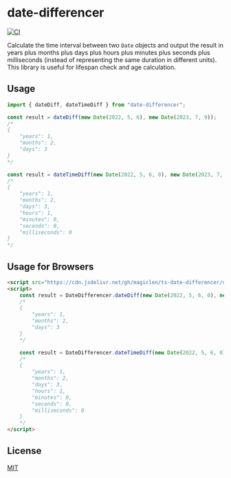 date-differencer
==========

[![CI](https://github.com/magiclen/ts-date-differencer/actions/workflows/ci.yml/badge.svg)](https://github.com/magiclen/ts-date-differencer/actions/workflows/ci.yml)

Calculate the time interval between two `Date` objects and output the result in years plus months plus days plus hours plus minutes plus seconds plus milliseconds (instead of representing the same duration in different units). This library is useful for lifespan check and age calculation.

## Usage

```typescript
import { dateDiff, dateTimeDiff } from "date-differencer";

const result = dateDiff(new Date(2022, 5, 6), new Date(2023, 7, 9));
/*
{
    "years": 1,
    "months": 2,
    "days": 3
}
*/

const result = dateTimeDiff(new Date(2022, 5, 6, 0), new Date(2023, 7, 9, 1));
/*
{
    "years": 1,
    "months": 2,
    "days": 3,
    "hours": 1,
    "minutes": 0,
    "seconds": 0,
    "milliseconds": 0
}
*/
```

## Usage for Browsers

```html
<script src="https://cdn.jsdelivr.net/gh/magiclen/ts-date-differencer/dist/date-differencer.min.js"></script>
<script>
    const result = DateDifferencer.dateDiff(new Date(2022, 5, 6, 0), new Date(2023, 7, 9, 1));
    /*
    {
        "years": 1,
        "months": 2,
        "days": 3
    }
    */

    const result = DateDifferencer.dateTimeDiff(new Date(2022, 5, 6, 0), new Date(2023, 7, 9, 1));
    /*
    {
        "years": 1,
        "months": 2,
        "days": 3,
        "hours": 1,
        "minutes": 0,
        "seconds": 0,
        "milliseconds": 0
    }
    */
</script>
```

## License

[MIT](LICENSE)